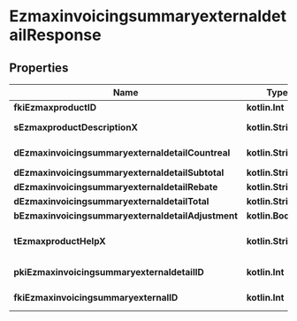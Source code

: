 
# EzmaxinvoicingsummaryexternaldetailResponse

## Properties
| Name | Type | Description | Notes |
| ------------ | ------------- | ------------- | ------------- |
| **fkiEzmaxproductID** | **kotlin.Int** | The unique ID of the Ezmaxproduct |  |
| **sEzmaxproductDescriptionX** | **kotlin.String** | The description of the Ezmaxproduct in the language of the requester |  |
| **dEzmaxinvoicingsummaryexternaldetailCountreal** | **kotlin.String** | The count item invoiced for the product |  |
| **dEzmaxinvoicingsummaryexternaldetailSubtotal** | **kotlin.String** | The subtotal invoiced for the product |  |
| **dEzmaxinvoicingsummaryexternaldetailRebate** | **kotlin.String** | The rebate for the product |  |
| **dEzmaxinvoicingsummaryexternaldetailTotal** | **kotlin.String** | The total invoiced for the product |  |
| **bEzmaxinvoicingsummaryexternaldetailAdjustment** | **kotlin.Boolean** | Whether it&#39;s an adjustment |  |
| **tEzmaxproductHelpX** | **kotlin.String** | The help message of the Ezmaxproduct in the language of the requester |  |
| **pkiEzmaxinvoicingsummaryexternaldetailID** | **kotlin.Int** | The unique ID of the Ezmaxinvoicingsummaryexternaldetail |  [optional] |
| **fkiEzmaxinvoicingsummaryexternalID** | **kotlin.Int** | The unique ID of the Ezmaxinvoicingsummaryexternal |  [optional] |



